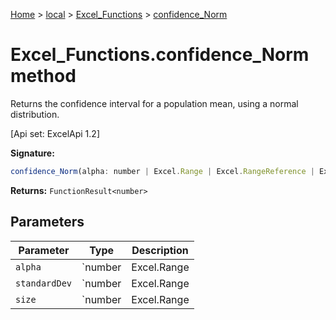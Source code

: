 [Home](./index) &gt; [local](local.md) &gt; [Excel\_Functions](local.excel_functions.md) &gt; [confidence\_Norm](local.excel_functions.confidence_norm.md)

# Excel\_Functions.confidence\_Norm method

Returns the confidence interval for a population mean, using a normal distribution. 

 \[Api set: ExcelApi 1.2\]

**Signature:**
```javascript
confidence_Norm(alpha: number | Excel.Range | Excel.RangeReference | Excel.FunctionResult<any>, standardDev: number | Excel.Range | Excel.RangeReference | Excel.FunctionResult<any>, size: number | Excel.Range | Excel.RangeReference | Excel.FunctionResult<any>): FunctionResult<number>;
```
**Returns:** `FunctionResult<number>`

## Parameters

|  Parameter | Type | Description |
|  --- | --- | --- |
|  `alpha` | `number | Excel.Range | Excel.RangeReference | Excel.FunctionResult<any>` |  |
|  `standardDev` | `number | Excel.Range | Excel.RangeReference | Excel.FunctionResult<any>` |  |
|  `size` | `number | Excel.Range | Excel.RangeReference | Excel.FunctionResult<any>` |  |

